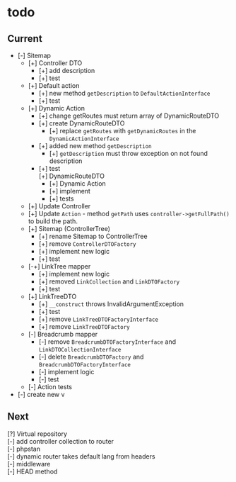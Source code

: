 # todo

## Current

- [-] Sitemap  
  - [+] Controller DTO  
    - [+] add description  
    - [+] test  
  - [+] Default action  
    - [+] new method `getDescription` to `DefaultActionInterface`  
    - [+] test  
  - [+] Dynamic Action  
    - [+] change getRoutes must return array of DynamicRouteDTO  
    - [+] create DynamicRouteDTO  
      - [+] replace `getRoutes` with `getDynamicRoutes` in the `DynamicActionInterface`  
    - [+] added new method `getDescription`
      - [+] `getDescription` must throw exception on not found description
    - [+] test  
      [+] DynamicRouteDTO  
      - [+] Dynamic Action  
      - [+] implement
      - [+] tests
  - [+] Update Controller  
  - [+] Update `Action` - method `getPath` uses `controller->getFullPath()` to build the path.
  - [+] Sitemap (ControllerTree)
    - [+] rename Sitemap to ControllerTree
    - [+] remove `ControllerDTOFactory`
    - [+] implement new logic  
    - [+] test  
  - [-+] LinkTree mapper  
    - [+] implement new logic  
    - [+] removed `LinkCollection` and `LinkDTOFactory`
    - [+] test
  - [+] LinkTreeDTO
    - [+] `__construct` throws InvalidArgumentException  
    - [+] test
    - [+] remove `LinkTreeDTOFactoryInterface`
    - [+] remove `LinkTreeDTOFactory`
  - [-] Breadcrumb mapper  
    - [-] remove `BreadcrumbDTOFactoryInterface` and `LinkDTOCollectionInterface`
    - [-] delete `BreadcrumbDTOFactory` and `BreadcrumbDTOFactoryInterface`
    - [-] implement logic  
    - [-] test  
  - [-] Action tests
- [-] create new v  

## Next

[?] Virtual repository  
[-] add controller collection to router  
[-] phpstan  
[-] dynamic router takes default lang from headers  
[-] middleware  
[-] HEAD method
